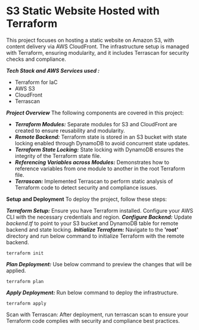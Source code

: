 # S3 Static Website Hosted with Terraform
This project focuses on hosting a static website on Amazon S3, with content delivery via AWS CloudFront. The infrastructure setup is managed with Terraform, ensuring modularity, and it includes Terrascan for security checks and compliance.

***Tech Stack and AWS Services used :***
- Terraform for IaC
- AWS S3
- CloudFront
- Terrascan

***Project Overview***
The following components are covered in this project:

- ***Terraform Modules:*** Separate modules for S3 and CloudFront are created to ensure reusability and modularity.
- ***Remote Backend:*** Terraform state is stored in an S3 bucket with state locking enabled through DynamoDB to avoid concurrent state updates.
- ***Terraform State Locking:*** State locking with DynamoDB ensures the integrity of the Terraform state file.
- ***Referencing Variables across Modules:*** Demonstrates how to reference variables from one module to another in the root Terraform file.
- ***Terrascan:*** Implemented Terrascan to perform static analysis of Terraform code to detect security and compliance issues.

****Setup and Deployment****
To deploy the project, follow these steps:

***Terraform Setup:*** Ensure you have Terraform installed. Configure your AWS CLI with the necessary credentials and region.
***Configure Backend:*** Update *backend.tf* to point to your S3 bucket and DynamoDB table for remote backend and state locking.
***Initialize Terraform:*** Navigate to the **'root'** directory and run below command to initialize Terraform with the remote backend.
```
terraform init
```
***Plan Deployment:*** Use below command to preview the changes that will be applied.
```
terraform plan
```
***Apply Deployment:*** Run below command to deploy the infrastructure.
```
terraform apply
```
Scan with Terrascan: After deployment, run terrascan scan to ensure your Terraform code complies with security and compliance best practices.
